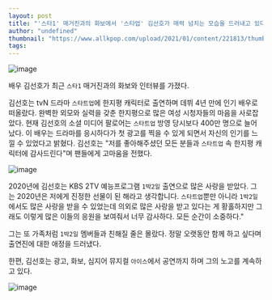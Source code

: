 ```yaml
---
layout: post
title: "'스타1' 매거진과의 화보에서 '스타업' 김선호가 매력 넘치는 모습을 드러내고 있다."
author: "undefined"
thumbnail: "https://www.allkpop.com/upload/2021/01/content/221813/thumb/1611357188-image.png"
tags: 
---
```



![image](https://www.allkpop.com/upload/2021/01/content/221813/1611357188-image.png)

배우 김선호가 최근 `스타1` 매거진과의 화보와 인터뷰를 가졌다.

김선호는 tvN 드라마 `스타트업`에 한지평 캐릭터로 출연하며 데뷔 4년 만에 인기 배우로 떠올랐다. 완벽한 외모와 실력을 갖춘 한지평으로 많은 여성 시청자들의 마음을 사로잡았다. 현재 김선호의 소셜 미디어 팔로어는 `스타트업` 방영 당시보다 400만 명으로 늘어났다. 이 배우는 드라마를 응시하다가 첫 광고를 찍을 수 있게 되면서 자신의 인기를 느낄 수 있었다고 밝혔다. 김선호는 "저를 좋아해주셨던 모든 분들과 `스타트업` 속 한지평 캐릭터에 감사드린다"며 팬들에게 고마움을 전했다.

![image](https://www.allkpop.com/upload/2021/01/content/221814/1611357264-image.png)

2020년에 김선호는 KBS 2TV 예능프로그램 `1박2일` 출연으로 많은 사랑을 받았다. 그는 2020년은 저에게 진정한 선물이 된 해라고 생각합니다. `스타트업`뿐만 아니라 `1박2일`에서도 많은 사랑을 받을 수 있었는데 의외로 많은 사랑을 받고 있다는 게 황홀하지만 그래도 이렇게 많은 이들의 응원을 보여줘서 너무 감사하다. 모든 순간이 소중하다."

그는 또 가족처럼 `1박2일` 멤버들과 친해질 줄은 몰랐다. 정말 오랫동안 함께 하고 싶다며 출연진에 대한 애정을 드러냈다.

한편, 김선호는 광고, 화보, 심지어 뮤지컬 `아이스`에서 공연까지 하며 그의 노고를 계속하고 있다.

![image](https://www.allkpop.com/upload/2021/01/content/221815/1611357346-image.png)